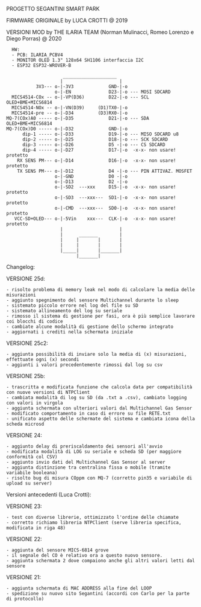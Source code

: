 PROGETTO SEGANTINI SMART PARK

FIRMWARE ORIGINALE by LUCA CROTTI @ 2019

VERSIONI MOD by THE ILARIA TEAM (Norman Mulinacci, Romeo Lorenzo e Diego Porras) @ 2020

      HW: 
      - PCB: ILARIA_PCBV4
      - MONITOR OLED 1.3" 128x64 SH1106 interfaccia I2C
      - ESP32 ESP32-WROVER-B
      
                         ____________________
                        |                     |
               3V3--- o-|-3V3             GND-|-o
                      o-|-EN              D23-|-o --- MOSI SDCARD
      MICS4514-COx -- o-|-VP(D36)         D22-|-o --- SCL OLED+BME+MICS6814
      MICS4514-NOx -- o-|-VN(D39)     (D1)TX0-|-o
      MICS4514-pre -- o-|-D34         (D3)RX0-|-o
    MQ-7(COx)A0 ----- o-|-D35             D21-|-o --- SDA OLED+BME+MICS6814
    MQ-7(COx)D0 ----- o-|-D32             GND-|-o
          dip-1 ----- o-|-D33             D19-|-o --- MISO SDCARD u8
          dip-2 ----- o-|-D25             D18-|-o --- SCK SDCARD
          dip-3 ----- o-|-D26             D5 -|-o --- CS SDCARD
          dip-4 ----- o-|-D27             D17-|-o  -x-x- non usare! protetto
        RX SENS PM--- o-|-D14             D16-|-o  -x-x- non usare! protetto
        TX SENS PM--- o-|-D12             D4 -|-o --- PIN ATTIVAZ. MOSFET
                      o-|-GND             D0 -|-o
                      o-|-D13             D2 -|-o
                      o-|-SD2  ---xxx     D15-|-o  -x-x- non usare! protetto
                      o-|-SD3  ---xxx---  SD1-|-o  -x-x- non usare! protetto
                      o-|-CMD  ---xxx---  SD0-|-o  -x-x- non usare! protetto
       VCC-SD+OLED--- o-|-5Vin    xxx---  CLK-|-o  -x-x- non usare! protetto
                        |                     |
                        |      _______        |
                        |     |       |       |
                        |     |       |       |
                        |_____|       |_______|
                              |_______|
                            
	
Changelog:

VERSIONE 25d:

	- risolto problema di memory leak nel modo di calcolare la media delle misurazioni
	- aggiunto spegnimento del sensore Multichannel durante lo sleep
	- sistemato piccolo errore nel log del file su SD
	- sistemato allineamento del log su seriale
	- rimosso il sistema di gestione per fasi, ora è più semplice lavorare coi blocchi di codice
	- cambiate alcune modalità di gestione dello schermo integrato
	- aggiornati i crediti nella schermata iniziale

VERSIONE 25c2:

	- aggiunta possibilità di inviare solo la media di (x) misurazioni, effettuate ogni (x) secondi
	- aggiunti i valori precedentemente rimossi dal log su csv

VERSIONE 25b:

	- trascritta e modificata funzione che calcola data per compatibilità con nuove versioni di NTPClient
	- cambiata modalità di log su SD (da .txt a .csv), cambiato logging con valori in virgola
	- aggiunta schermata con ulteriori valori dal Multichannel Gas Sensor
	- modificato comportamento in caso di errore su file RETE.txt
	- unificato aspetto delle schermate del sistema e cambiata icona della scheda microsd

VERSIONE 24:

	- aggiunto delay di preriscaldamento dei sensori all'avvio
	- modificata modalità di LOG su seriale e scheda SD (per maggiore conformità col CSV)
	- aggiunto invio dati del Multichannel Gas Sensor al server
	- aggiunta distinzione tra centralina fissa o mobile (tramite variabile booleana)
	- risolto bug di misura COppm con MQ-7 (corretto pin35 e variabile di upload su server)


Versioni antecedenti (Luca Crotti):


VERSIONE 23:

	- test con diverse librerie, ottimizzato l'ordine delle chiamate
	- corretto richiamo libreria NTPClient (serve libreria specifica, modificata in riga 48)

VERSIONE 22:

	- aggiunta del sensore MICS-6814 grove
	- il segnale del CO è relativo ora a questo nuovo sensore.
	- aggiunta schermata 2 dove compaiono anche gli altri valori letti dal sensore

VERSIONE 21:

	- aggiunta schermata di MAC ADDRESS alla fine del LOOP
	- spedizione su nuovo sito Segantini (accordi con Carlo per la parte di protocollo)

